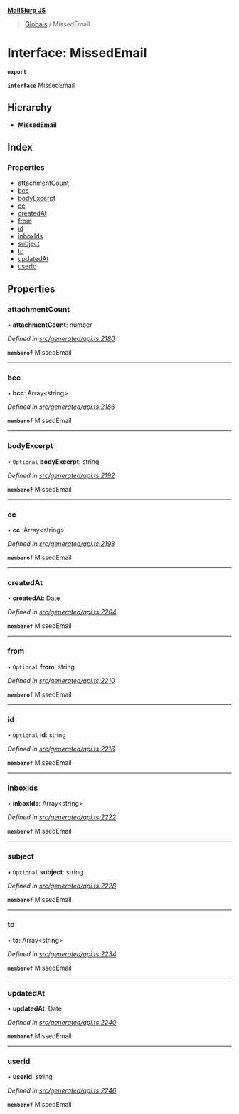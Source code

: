 **[MailSlurp JS](../README.md)**

> [Globals](../README.md) / MissedEmail

# Interface: MissedEmail

**`export`** 

**`interface`** MissedEmail

## Hierarchy

* **MissedEmail**

## Index

### Properties

* [attachmentCount](missedemail.md#attachmentcount)
* [bcc](missedemail.md#bcc)
* [bodyExcerpt](missedemail.md#bodyexcerpt)
* [cc](missedemail.md#cc)
* [createdAt](missedemail.md#createdat)
* [from](missedemail.md#from)
* [id](missedemail.md#id)
* [inboxIds](missedemail.md#inboxids)
* [subject](missedemail.md#subject)
* [to](missedemail.md#to)
* [updatedAt](missedemail.md#updatedat)
* [userId](missedemail.md#userid)

## Properties

### attachmentCount

•  **attachmentCount**: number

*Defined in [src/generated/api.ts:2180](https://github.com/mailslurp/mailslurp-client/blob/aab6cee/src/generated/api.ts#L2180)*

**`memberof`** MissedEmail

___

### bcc

•  **bcc**: Array\<string>

*Defined in [src/generated/api.ts:2186](https://github.com/mailslurp/mailslurp-client/blob/aab6cee/src/generated/api.ts#L2186)*

**`memberof`** MissedEmail

___

### bodyExcerpt

• `Optional` **bodyExcerpt**: string

*Defined in [src/generated/api.ts:2192](https://github.com/mailslurp/mailslurp-client/blob/aab6cee/src/generated/api.ts#L2192)*

**`memberof`** MissedEmail

___

### cc

•  **cc**: Array\<string>

*Defined in [src/generated/api.ts:2198](https://github.com/mailslurp/mailslurp-client/blob/aab6cee/src/generated/api.ts#L2198)*

**`memberof`** MissedEmail

___

### createdAt

•  **createdAt**: Date

*Defined in [src/generated/api.ts:2204](https://github.com/mailslurp/mailslurp-client/blob/aab6cee/src/generated/api.ts#L2204)*

**`memberof`** MissedEmail

___

### from

• `Optional` **from**: string

*Defined in [src/generated/api.ts:2210](https://github.com/mailslurp/mailslurp-client/blob/aab6cee/src/generated/api.ts#L2210)*

**`memberof`** MissedEmail

___

### id

• `Optional` **id**: string

*Defined in [src/generated/api.ts:2216](https://github.com/mailslurp/mailslurp-client/blob/aab6cee/src/generated/api.ts#L2216)*

**`memberof`** MissedEmail

___

### inboxIds

•  **inboxIds**: Array\<string>

*Defined in [src/generated/api.ts:2222](https://github.com/mailslurp/mailslurp-client/blob/aab6cee/src/generated/api.ts#L2222)*

**`memberof`** MissedEmail

___

### subject

• `Optional` **subject**: string

*Defined in [src/generated/api.ts:2228](https://github.com/mailslurp/mailslurp-client/blob/aab6cee/src/generated/api.ts#L2228)*

**`memberof`** MissedEmail

___

### to

•  **to**: Array\<string>

*Defined in [src/generated/api.ts:2234](https://github.com/mailslurp/mailslurp-client/blob/aab6cee/src/generated/api.ts#L2234)*

**`memberof`** MissedEmail

___

### updatedAt

•  **updatedAt**: Date

*Defined in [src/generated/api.ts:2240](https://github.com/mailslurp/mailslurp-client/blob/aab6cee/src/generated/api.ts#L2240)*

**`memberof`** MissedEmail

___

### userId

•  **userId**: string

*Defined in [src/generated/api.ts:2246](https://github.com/mailslurp/mailslurp-client/blob/aab6cee/src/generated/api.ts#L2246)*

**`memberof`** MissedEmail
